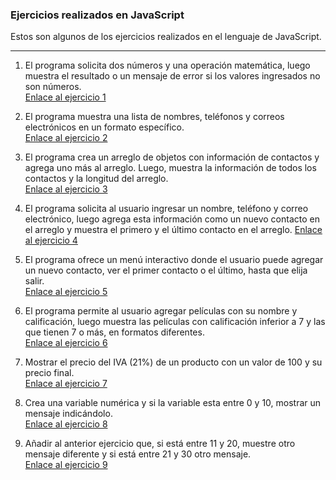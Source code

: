 ### Ejercicios realizados en JavaScript 
Estos son algunos de los ejercicios realizados en el lenguaje de JavaScript.

---


1. El programa solicita dos números y una operación matemática, luego muestra el resultado o un mensaje de error si los valores ingresados no son números.  
    [Enlace al ejercicio 1](https://github.com/monepii/Ejercicios/blob/main/JavaScript/calculadora.js)

2. El programa muestra una lista de nombres, teléfonos y correos electrónicos en un formato específico.  
    [Enlace al ejercicio 2](https://github.com/monepii/Ejercicios/blob/main/JavaScript/contactos)

3. El programa crea un arreglo de objetos con información de contactos y agrega uno más al arreglo. Luego, muestra la información de todos los contactos y la longitud del arreglo.    
    [Enlace al ejercicio 3](https://github.com/monepii/Ejercicios/blob/main/JavaScript/contactos2.js)

4. El programa solicita al usuario ingresar un nombre, teléfono y correo electrónico, luego agrega esta información como un nuevo contacto en el arreglo y muestra el primero y el último contacto en el arreglo. 
    [Enlace al ejercicio 4](https://github.com/monepii/Ejercicios/blob/main/JavaScript/contactos3.js)

5. El programa ofrece un menú interactivo donde el usuario puede agregar un nuevo contacto, ver el primer contacto o el último, hasta que elija salir.    
    [Enlace al ejercicio 5](https://github.com/monepii/Ejercicios/blob/main/JavaScript/menuContactos.js)

6. El programa permite al usuario agregar películas con su nombre y calificación, luego muestra las películas con calificación inferior a 7 y las que tienen 7 o más, en formatos diferentes.    
    [Enlace al ejercicio 6](https://github.com/monepii/Ejercicios/blob/main/JavaScript/peliculas.js)

7. Mostrar el precio del IVA (21%) de un producto con un valor de 100 y su precio final.    
   [Enlace al ejercicio 7](https://github.com/monepii/Ejercicios/blob/main/JavaScript/IVA.js)

8. Crea una variable numérica y si la variable esta entre 0 y 10, mostrar un mensaje indicándolo.    
   [Enlace al ejercicio 8](https://github.com/monepii/Ejercicios/blob/main/JavaScript/rango.js)

9. Añadir al anterior ejercicio que, si está entre 11 y 20, muestre otro mensaje diferente y si está entre 21 y 30 otro mensaje.    
    [Enlace al ejercicio 9](https://github.com/monepii/Ejercicios/blob/main/JavaScript/rangoMejorado.js)

